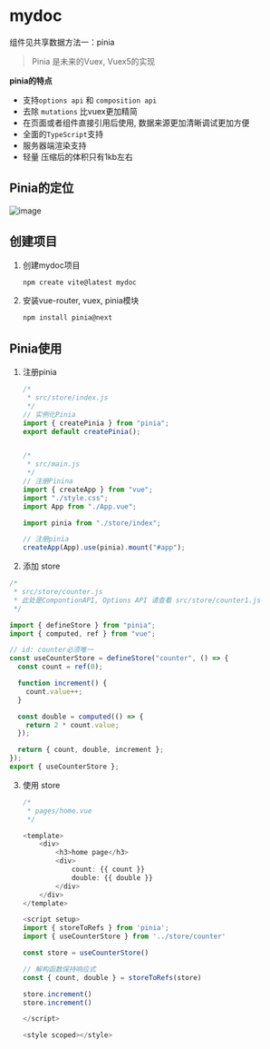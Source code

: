 # mydoc

组件见共享数据方法一：pinia

> Pinia 是未来的Vuex, Vuex5的实现

**pinia的特点**

- 支持`options api` 和 `composition api`
- 去除 `mutations` 比vuex更加精简
- 在页面或者组件直接引用后使用, 数据来源更加清晰调试更加方便
- 全面的`TypeScript`支持
- 服务器端渲染支持
- 轻量 压缩后的体积只有1kb左右

## Pinia的定位
![image](https://github.com/zhubiaook/mydoc/assets/30363122/080f0c29-e9e9-4863-9f80-b451eadf27d3)

## 创建项目

1. 创建mydoc项目
   
   ```bash
   npm create vite@latest mydoc
   ```

2. 安装vue-router, vuex, pinia模块
   
   ```bash
   npm install pinia@next
   ```

## Pinia使用

1. 注册pinia
   
   ```js
   /* 
    * src/store/index.js
    */
   // 实例化Pinia
   import { createPinia } from "pinia";
   export default createPinia();
   
   
   /*
    * src/main.js
    */
   // 注册Pinina
   import { createApp } from "vue";
   import "./style.css";
   import App from "./App.vue";
   
   import pinia from "./store/index";
   
   // 注册pinia
   createApp(App).use(pinia).mount("#app");
   
   ```

2.  添加 store
   
   ```js
   /* 
    * src/store/counter.js
    * 此处是CompontionAPI, Options API 请查看 src/store/counter1.js
    */
   
   import { defineStore } from "pinia";
   import { computed, ref } from "vue";
   
   // id: counter必须唯一
   const useCounterStore = defineStore("counter", () => {
     const count = ref(0);
   
     function increment() {
       count.value++;
     }
   
     const double = computed(() => {
       return 2 * count.value;
     });
   
     return { count, double, increment };
   });
   export { useCounterStore };
   
   ```

3. 使用 store
   
   ```js
   /*
    * pages/home.vue
    */
   
   <template>
       <div>
           <h3>home page</h3>
           <div>
               count: {{ count }}
               double: {{ double }}
           </div>
       </div>
   </template>
   
   <script setup>
   import { storeToRefs } from 'pinia';
   import { useCounterStore } from '../store/counter'
   
   const store = useCounterStore()
   
   // 解构函数保持响应式
   const { count, double } = storeToRefs(store)
   
   store.increment()
   store.increment()
   
   </script>
   
   <style scoped></style>
   ```
